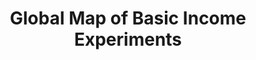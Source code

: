 ---
layout: basic-income-experiments
title: "Global Map of Basic Income Experiments"
url: /experiments-map
aliases:
    - /research/experiments-map
    - /research/basic-income-experiments
social_image: /uploads/experiments-map-social.png 
social_description: "This geospatial map presents UBI-related experiments, pilots, programs and policies throughout the world, some past and some ongoing, and enables the user to compare them across a range of designs and implementation features."    
---